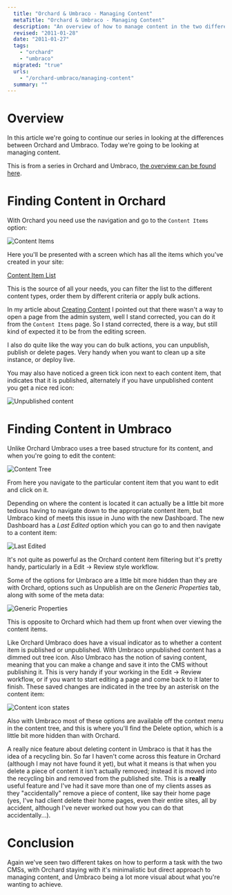 ```yaml
---
  title: "Orchard & Umbraco - Managing Content"
  metaTitle: "Orchard & Umbraco - Managing Content"
  description: "An overview of how to manage content in the two different CMSs"
  revised: "2011-01-28"
  date: "2011-01-27"
  tags: 
    - "orchard"
    - "umbraco"
  migrated: "true"
  urls: 
    - "/orchard-umbraco/managing-content"
  summary: ""
---
```

# Overview

In this article we're going to continue our series in looking at the differences between Orchard and Umbraco. Today we're going to be looking at managing content.

This is from a series in Orchard and Umbraco, [the overview can be found here][1].

# Finding Content in Orchard

With Orchard you need use the navigation and go to the `Content Items` option:

![Content Items][2]

Here you'll be presented with a screen which has all the items which you've created in your site:

[Content Item List][3]

This is the source of all your needs, you can filter the list to the different content types, order them by different criteria or apply bulk actions.

In my article about [Creating Content][4] I pointed out that there wasn't a way to open a page from the admin system, well I stand corrected, you can do it from the `Content Items` page. So I stand corrected, there is a way, but still kind of expected it to be from the editing screen.

I also do quite like the way you can do bulk actions, you can unpublish, publish or delete pages. Very handy when you want to clean up a site instance, or deploy live.

You may also have noticed a green tick icon next to each content item, that indicates that it is published, alternately if you have unpublished content you get a nice red icon:

![Unpublished content][5]

# Finding Content in Umbraco

Unlike Orchard Umbraco uses a tree based structure for its content, and when you're going to edit the content:

![Content Tree][6]

From here you navigate to the particular content item that you want to edit and click on it.

Depending on where the content is located it can actually be a little bit more tedious having to navigate down to the appropriate content item, but Umbraco kind of meets this issue in Juno with the new Dashboard. The new Dashboard has a *Last Edited* option which you can go to and then navigate to a content item:

![Last Edited][7]

It's not quite as powerful as the Orchard content item filtering but it's pretty handy, particularly in a Edit -> Review style workflow.

Some of the options for Umbraco are a little bit more hidden than they are with Orchard, options such as Unpublish are on the *Generic Properties* tab, along with some of the meta data:

![Generic Properties][8]

This is opposite to Orchard which had them up front when over viewing the content items.

Like Orchard Umbraco does have a visual indicator as to whether a content item is published or unpublished. With Umbraco unpublished content has a dimmed out tree icon. Also Umbraco has the notion of saving content, meaning that you can make a change and save it into the CMS without publishing it. This is very handy if your working in the Edit -> Review workflow, or if you want to start editing a page and come back to it later to finish. These saved changes are indicated in the tree by an asterisk on the content item:

![Content icon states][9]

Also with Umbraco most of these options are available off the context menu in the content tree, and this is where you'll find the Delete option, which is a little bit more hidden than with Orchard.

A really nice feature about deleting content in Umbraco is that it has the idea of a recycling bin. So far I haven't come across this feature in Orchard (although I may not have found it yet), but what it means is that when you delete a piece of content it isn't actually removed; instead it is moved into the recycling bin and removed from the published site. This is a **really** useful feature and I've had it save more than one of my clients asses as they "accidentally" remove a piece of content, like say their home page (yes, I've had client delete their home pages, even their entire sites, all by accident, although I've never worked out how you can do that accidentally...).

# Conclusion

Again we've seen two different takes on how  to perform a task with the two CMSs, with Orchard staying with it's minimalistic but direct approach to managing content, and Umbraco being a lot more visual about what you're wanting to achieve.


  [1]: http://www.aaron-powell.com/orchard-umbraco
  [2]: http://www.aaron-powell.com/get/orchard-umbraco/orchard-content/008.png
  [3]: http://www.aaron-powell.com/get/orchard-umbraco/orchard-content/009.png
  [4]: http://www.aaron-powell.com/orchard-umbraco/creating-content
  [5]: http://www.aaron-powell.com/get/orchard-umbraco/orchard-content/010.png
  [6]: http://www.aaron-powell.com/get/orchard-umbraco/umbraco-content/007.png
  [7]: http://www.aaron-powell.com/get/orchard-umbraco/umbraco-content/008.png
  [8]: http://www.aaron-powell.com/get/orchard-umbraco/umbraco-content/009.png
  [9]: http://www.aaron-powell.com/get/orchard-umbraco/umbraco-content/010.png